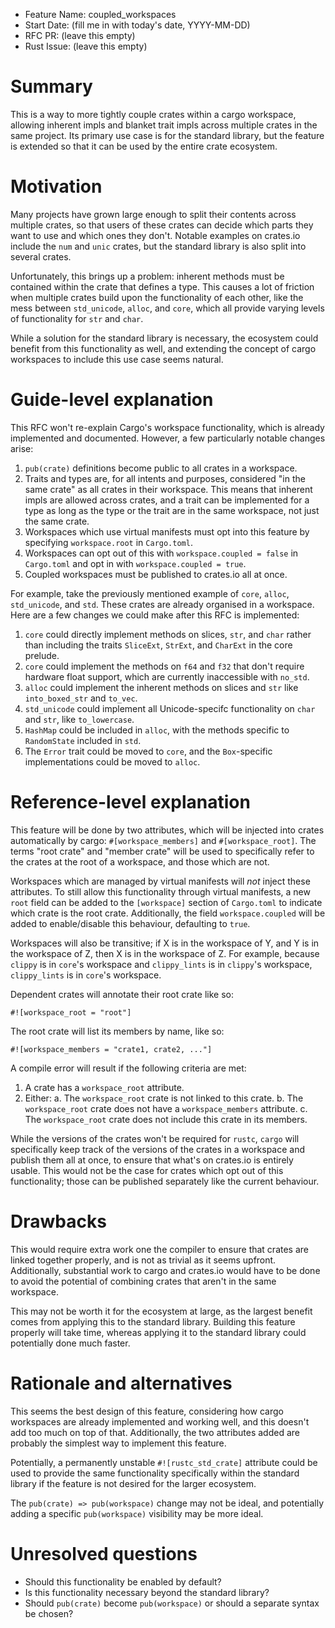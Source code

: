 - Feature Name: coupled_workspaces
- Start Date: (fill me in with today's date, YYYY-MM-DD)
- RFC PR: (leave this empty)
- Rust Issue: (leave this empty)

# Summary
[summary]: #summary

This is a way to more tightly couple crates within a cargo workspace, allowing
inherent impls and blanket trait impls across multiple crates in the same
project. Its primary use case is for the standard library, but the feature is
extended so that it can be used by the entire crate ecosystem.

# Motivation
[motivation]: #motivation

Many projects have grown large enough to split their contents across multiple
crates, so that users of these crates can decide which parts they want to use
and which ones they don't. Notable examples on crates.io include the `num` and
`unic` crates, but the standard library is also split into several crates.

Unfortunately, this brings up a problem: inherent methods must be contained
within the crate that defines a type. This causes a lot of friction when
multiple crates build upon the functionality of each other, like the mess
between `std_unicode`, `alloc`, and `core`, which all provide varying levels of
functionality for `str` and `char`.

While a solution for the standard library is necessary, the ecosystem could
benefit from this functionality as well, and extending the concept of cargo
workspaces to include this use case seems natural.

# Guide-level explanation
[guide-level-explanation]: #guide-level-explanation

This RFC won't re-explain Cargo's workspace functionality, which is already
implemented and documented. However, a few particularly notable changes arise:

1. `pub(crate)` definitions become public to all crates in a workspace.
2. Traits and types are, for all intents and purposes, considered "in the same
   crate" as all crates in their workspace. This means that inherent impls are
   allowed across crates, and a trait can be implemented for a type as long as
   the type or the trait are in the same workspace, not just the same crate.
3. Workspaces which use virtual manifests must opt into this feature by
   specifying `workspace.root` in `Cargo.toml`.
4. Workspaces can opt out of this with `workspace.coupled = false` in
   `Cargo.toml` and opt in with `workspace.coupled = true`.
5. Coupled workspaces must be published to crates.io all at once.

For example, take the previously mentioned example of `core`, `alloc`,
`std_unicode`, and `std`. These crates are already organised in a workspace.
Here are a few changes we could make after this RFC is implemented:

1. `core` could directly implement methods on slices, `str`, and `char` rather
   than including the traits `SliceExt`, `StrExt`, and `CharExt` in the core
   prelude.
2. `core` could implement the methods on `f64` and `f32` that don't require
   hardware float support, which are currently inaccessible with `no_std`.
3. `alloc` could implement the inherent methods on slices and `str` like
   `into_boxed_str` and `to_vec`.
4. `std_unicode` could implement all Unicode-specifc functionality on `char` and
   `str`, like `to_lowercase`.
5. `HashMap` could be included in `alloc`, with the methods specific to
   `RandomState` included in `std`.
6. The `Error` trait could be moved to `core`, and the `Box`-specific
   implementations could be moved to `alloc`.

# Reference-level explanation
[reference-level-explanation]: #reference-level-explanation

This feature will be done by two attributes, which will be injected into
crates automatically by cargo: `#[workspace_members]` and `#[workspace_root]`.
The terms "root crate" and "member crate" will be used to specifically refer to
the crates at the root of a workspace, and those which are not.

Workspaces which are managed by virtual manifests will *not* inject these
attributes. To still allow this functionality through virtual manifests, a new
`root` field can be added to the `[workspace]` section of `Cargo.toml` to
indicate which crate is the root crate. Additionally, the field
`workspace.coupled` will be added to enable/disable this behaviour, defaulting
to `true`.

Workspaces will also be transitive; if X is in the workspace of Y, and Y is in
the workspace of Z, then X is in the workspace of Z. For example, because
`clippy` is in `core`'s workspace and `clippy_lints` is in `clippy`'s
workspace, `clippy_lints` is in `core`'s workspace.

Dependent crates will annotate their root crate like so:

```
#![workspace_root = "root"]
```

The root crate will list its members by name, like so:

```
#![workspace_members = "crate1, crate2, ..."]
```

A compile error will result if the following criteria are met:

1. A crate has a `workspace_root` attribute.
2. Either:
    a. The `workspace_root` crate is not linked to this crate.
    b. The `workspace_root` crate does not have a `workspace_members` attribute.
    c. The `workspace_root` crate does not include this crate in its members.

While the versions of the crates won't be required for `rustc`, `cargo` will
specifically keep track of the versions of the crates in a workspace and publish
them all at once, to ensure that what's on crates.io is entirely usable. This
would not be the case for crates which opt out of this functionality; those can
be published separately like the current behaviour.

# Drawbacks
[drawbacks]: #drawbacks

This would require extra work one the compiler to ensure that crates are linked
together properly, and is not as trivial as it seems upfront. Additionally,
substantial work to cargo and crates.io would have to be done to avoid the
potential of combining crates that aren't in the same workspace.

This may not be worth it for the ecosystem at large, as the largest benefit
comes from applying this to the standard library. Building this feature properly
will take time, whereas applying it to the standard library could potentially
done much faster.

# Rationale and alternatives
[alternatives]: #alternatives

This seems the best design of this feature, considering how cargo workspaces are
already implemented and working well, and this doesn't add too much on top of
that. Additionally, the two attributes added are probably the simplest way to
implement this feature.

Potentially, a permanently unstable `#![rustc_std_crate]` attribute could be
used to provide the same functionality specifically within the standard library
if the feature is not desired for the larger ecosystem.

The `pub(crate) => pub(workspace)` change may not be ideal, and potentially
adding a specific `pub(workspace)` visibility may be more ideal.

# Unresolved questions
[unresolved]: #unresolved-questions

* Should this functionality be enabled by default?
* Is this functionality necessary beyond the standard library?
* Should `pub(crate)` become `pub(workspace)` or should a separate syntax be
  chosen?
